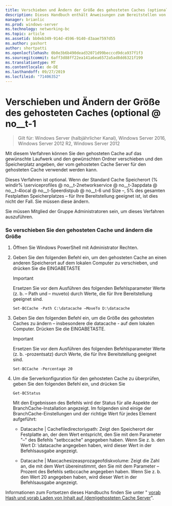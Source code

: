 ```yaml
---
title: Verschieben und Ändern der Größe des gehosteten Caches (optional)
description: Dieses Handbuch enthält Anweisungen zum Bereitstellen von BranchCache im Modus "gehosteter Cache" auf Computern unter Windows Server 2016 und Windows 10.
manager: brianlic
ms.prod: windows-server
ms.technology: networking-bc
ms.topic: article
ms.assetid: bb0eb349-914d-4596-9140-d3aae7597d55
ms.author: pashort
author: shortpatti
ms.openlocfilehash: 0b0e3b6b490dead32071d99becccd9dca937f1f3
ms.sourcegitcommit: 6aff3d88ff22ea141a6ea6572a5ad8dd6321f199
ms.translationtype: MT
ms.contentlocale: de-DE
ms.lasthandoff: 09/27/2019
ms.locfileid: "71406352"
---
```

# <a name="move-and-resize-the-hosted-cache-optional"></a>Verschieben und Ändern der Größe des gehosteten Caches \(optional @ no__t-1

>Gilt für: Windows Server (halbjährlicher Kanal), Windows Server 2016, Windows Server 2012 R2, Windows Server 2012

Mit diesem Verfahren können Sie den gehosteten Cache auf das gewünschte Laufwerk und den gewünschten Ordner verschieben und den Speicherplatz angeben, der vom gehosteten Cache Server für den gehosteten Cache verwendet werden kann.

Dieses Verfahren ist optional. Wenn der Standard Cache Speicherort \(% windir% \\serviceprofiles @ no__t-2networkservice @ no__t-3appdata @ no__t-4local @ no__t-5peerdistpub @ no__t-6 und Size –, 5% des gesamten Festplatten Speicherplatzes – für Ihre Bereitstellung geeignet ist, ist dies nicht der Fall. Sie müssen diese ändern.

Sie müssen Mitglied der Gruppe Administratoren sein, um dieses Verfahren auszuführen.

### <a name="to-move-and-resize-the-hosted-cache"></a>So verschieben Sie den gehosteten Cache und ändern die Größe

1. Öffnen Sie Windows PowerShell mit Administrator Rechten.

2. Geben Sie den folgenden Befehl ein, um den gehosteten Cache an einen anderen Speicherort auf dem lokalen Computer zu verschieben, und drücken Sie die EINGABETASTE

    > [!IMPORTANT]
    > Ersetzen Sie vor dem Ausführen des folgenden Befehlsparameter Werte (z. b. – Path und – muveto) durch Werte, die für Ihre Bereitstellung geeignet sind.

    ``` 
    Set-BCCache -Path C:\datacache –MoveTo D:\datacache
    ``` 

3.  Geben Sie den folgenden Befehl ein, um die Größe des gehosteten Caches zu ändern – insbesondere die datacache \- auf dem lokalen Computer. Drücken Sie die EINGABETASTE.

    > [!IMPORTANT]
    > Ersetzen Sie vor dem Ausführen des folgenden Befehlsparameter Werte (z. b. \-prozentsatz) durch Werte, die für Ihre Bereitstellung geeignet sind.  

    ``` 
    Set-BCCache -Percentage 20
    ``` 

4.  Um die Serverkonfiguration für den gehosteten Cache zu überprüfen, geben Sie den folgenden Befehl ein, und drücken Sie

    ``` 
    Get-BCStatus
    ``` 

    Mit den Ergebnissen des Befehls wird der Status für alle Aspekte der BranchCache-Installation angezeigt. Im folgenden sind einige der BranchCache-Einstellungen und der richtige Wert für jedes Element aufgeführt:

    -   Datacache | Cachefiledirectoriypath: Zeigt den Speicherort der Festplatte an, der dem Wert entspricht, den Sie mit dem Parameter "–" des Befehls "setbccache" angegeben haben. Wenn Sie z. b. den Wert D: \\datacache angegeben haben, wird dieser Wert in der Befehlsausgabe angezeigt.

    -   Datacache | Maxcachesizeasprozageofdiskvolume: Zeigt die Zahl an, die mit dem Wert übereinstimmt, den Sie mit dem Parameter – Prozent des Befehls setbccache angegeben haben. Wenn Sie z. b. den Wert 20 angegeben haben, wird dieser Wert in der Befehlsausgabe angezeigt.

Informationen zum Fortsetzen dieses Handbuchs finden Sie unter " [vorab Hash und vorab Laden von Inhalt auf &#40;dem&#41;gehosteten Cache Server](7-Bc-Prehash-Preload.md)".